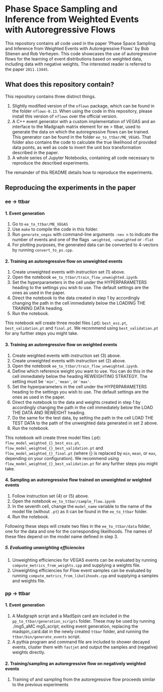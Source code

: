 # Phase Space Sampling and Inference from Weighted Events with Autoregressive Flows

This repository contains all code used in the paper 'Phase Space Sampling and Inference from Weighted Events with Autoregressive Flows' by Bob Stienen and Rob Verheyen. This code showcases the use of autoregressive flows for the learning of event distributions based on weighted data, including data with negative weights. The interested reader is referred to the paper `2011.13445`.

## What does this repository contain?
This repository contains three distinct things.

1. Slightly modified version of the `nflows` package, which can be found in the folder `nflows-0.13`. When using the code in this repository, please install this version of `nflows` over the official version.
2. A C++ event generator with a custom implementation of VEGAS and an interface to the Madgraph matrix element for ee > ttbar, used to generate the data on which the autoregressive flows can be trained. This generator can be found in the folder `ee_to_ttbar/ME_VEGAS`. That folder also contains the code to calculate the true likelihood of provided data points, as well as code to invert the unit box transformation described in the paper.
3. A whole series of Jupyter Notebooks, containing all code necessary to reproduce the described experiments.

The remainder of this README details how to reproduce the experiments.

## Reproducing the experiments in the paper
### ee -> ttbar
#### 1. Event generation

1. Go to `ee_to_ttbar/ME_VEGAS`
2. Use `make` to compile the code in this folder.
3. Run `generate_vegas` with command-line arguments `-nev n` to indicate the number of events and one of the flags `-weighted`, `-unweighted` or `-flat`
4. For plotting purposes, the generated data can be converted to 4-vectors by running `convert_to_ps.cpp`.

#### 2. Training an autoregressive flow on unweighted events
1. Create unweighted events with instruction set (1) above.
2. Open the notebook `ee_to_ttbar/train_flow_unweighted.ipynb`.
3. Set the hyperparameters in the cell under the HYPERPARAMETERS heading to the settings you wish to use. The default settings are the ones as used in the paper.
4. Direct the notebook to the data created in step 1 by accordingly changing the path in the cell immediately below the LOADING THE TRAINING DATA heading.
5. Run the notebook.

This notebook will create three model files (.pt): `best_ess.pt`, `best_validation.pt` and `final.pt`. We recommend using `best_validation.pt` for any further steps you might take.

#### 3. Training an autoregressive flow on weighted events
1. Create weighted events with instruction set (3) above.
2. Create unweighted events with instruction set (2) above.
3. Open the notebook `ee_to_ttbar/train_flow_unweighted.ipynb`.
4. Define which reference weight you want to use. You can do this in the cell immediately below the heading REWEIGHTING STRATEGY. The setting must be `'min'`, `'mean'`, or `'max'`.
5. Set the hyperparameters in the cell under the HYPERPARAMETERS heading to the settings you wish to use. The default settings are the ones as used in the paper.
6. Direct the notebook to the data and weights created in step 1 by accordingly changing the path in the cell immediately below the LOAD THE DATA AND REWEIGHT heading.
7. Do the same for the test data, by setting the path in the cell LOAD THE TEST DATA to the path of the unweighted data generated in set 2 above.
8. Run the notebook.

This notebook will create three model files (.pt): `flow_model_weighted_{}_best_ess.pt`, `flow_model_weighted_{}_best_validation.pt` and `flow_model_weighted_{}_final.pt` (where {} is replaced by `min`, `mean`, or `max`, depending on your configuration). We recommend using `flow_model_weighted_{}_best_validation.pt` for any further steps you might take.

#### 4. Sampling an autoregressive flow trained on unweighted or weighted events
1. Follow instruction set (4) or (5) above.
2. Open the notebook `ee_to_ttbar/sample_flow.ipynb`
3. In the seventh cell, change the `model_name` variable to the name of the model file (without `.pt`) as it can be found in the `ee_to_ttbar` folder.
4. Run the notebook.

Following these steps will create two files in the `ee_to_ttbar/data` folder, one for the data and one for the corresponding likelihoods. The names of these files depend on the model name defined in step 3.

##### 5. Evaluating unweighting efficiencies
1. Unweighting efficiencies for VEGAS events can be evaluated by running `compute_metrics_from_weights.cpp` and supplying a weights file.
2. Unweighting efficiencies for Flow event samples can be evaluated by running `compute_metrics_from_likelihoods.cpp` and supplying a samples and weights file.

### pp -> ttbar
#### 1. Event generation
1. A Madgraph script and a MadSpin card are included in the `pp_to_ttbar/generation_scripts` folder. 
These may be used by running ./mg5_aMC mg5_script, exiting event generation, replacing the madspin_card.dat in the newly created `ttbar` folder, and running the `ttbar/bin/generate_events` script. 
2. A pythia program and command file are included to shower decayed events, cluster them with `fastjet` and output the samples and (negative) weights directly.

#### 2. Training/sampling an autoregressive flow on negatively weighted events
1. Training of and sampling from the autoregressive flow proceeds similar to the previous experiments